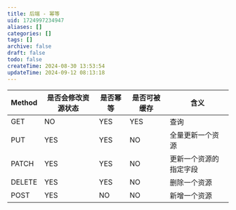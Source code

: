 ```yaml
---
title: 后端 - 幂等
uid: 1724997234947
aliases: []
categories: []
tags: []
archive: false
draft: false
todo: false
createTime: 2024-08-30 13:53:54
updateTime: 2024-09-12 08:13:18
---
```


| Method | 是否会修改资源状态 | 是否幂等 | 是否可被缓存 | 含义          |
| ------ | --------- | ---- | ------ | ----------- |
| GET    | NO        | YES  | YES    | 查询          |
| PUT    | YES       | YES  | NO     | 全量更新一个资源    |
| PATCH  | YES       | YES  | NO     | 更新一个资源的指定字段 |
| DELETE | YES       | YES  | NO     | 删除一个资源      |
| POST   | YES       | NO   | NO     | 新增一个资源      |
